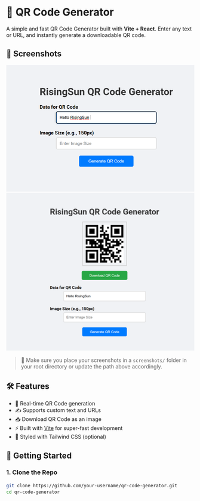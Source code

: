 # 🚀 QR Code Generator

A simple and fast QR Code Generator built with **Vite + React**. Enter any text or URL, and instantly generate a downloadable QR code.

## 📸 Screenshots

![App Screenshot 1](./screenshots/image1.png)
![App Screenshot 2](./screenshots/image2.png)


> 🔔 Make sure you place your screenshots in a `screenshots/` folder in your root directory or update the path above accordingly.

## 🛠️ Features

- 🔁 Real-time QR Code generation
- ✍️ Supports custom text and URLs
- 📥 Download QR Code as an image
- ⚡️ Built with [Vite](https://vitejs.dev/) for super-fast development
- 💅 Styled with Tailwind CSS (optional)

## 🚀 Getting Started

### 1. Clone the Repo

```bash
git clone https://github.com/your-username/qr-code-generator.git
cd qr-code-generator
